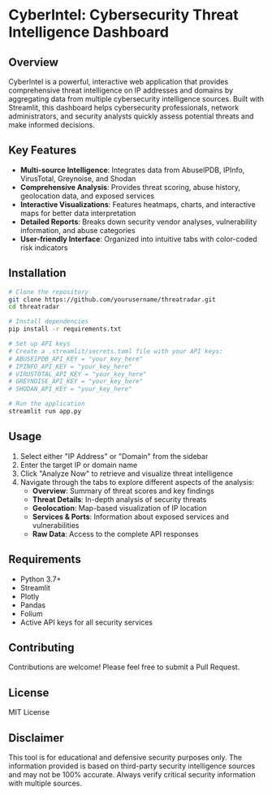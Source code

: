 # CyberIntel: Cybersecurity Threat Intelligence Dashboard

## Overview

CyberIntel is a powerful, interactive web application that provides comprehensive threat intelligence on IP addresses and domains by aggregating data from multiple cybersecurity intelligence sources. Built with Streamlit, this dashboard helps cybersecurity professionals, network administrators, and security analysts quickly assess potential threats and make informed decisions.

## Key Features

- **Multi-source Intelligence**: Integrates data from AbuseIPDB, IPInfo, VirusTotal, Greynoise, and Shodan
- **Comprehensive Analysis**: Provides threat scoring, abuse history, geolocation data, and exposed services
- **Interactive Visualizations**: Features heatmaps, charts, and interactive maps for better data interpretation
- **Detailed Reports**: Breaks down security vendor analyses, vulnerability information, and abuse categories
- **User-friendly Interface**: Organized into intuitive tabs with color-coded risk indicators

## Installation

```bash
# Clone the repository
git clone https://github.com/yourusername/threatradar.git
cd threatradar

# Install dependencies
pip install -r requirements.txt

# Set up API keys
# Create a .streamlit/secrets.toml file with your API keys:
# ABUSEIPDB_API_KEY = "your_key_here"
# IPINFO_API_KEY = "your_key_here"
# VIRUSTOTAL_API_KEY = "your_key_here"
# GREYNOISE_API_KEY = "your_key_here"
# SHODAN_API_KEY = "your_key_here"

# Run the application
streamlit run app.py
```

## Usage

1. Select either "IP Address" or "Domain" from the sidebar
2. Enter the target IP or domain name
3. Click "Analyze Now" to retrieve and visualize threat intelligence
4. Navigate through the tabs to explore different aspects of the analysis:
   - **Overview**: Summary of threat scores and key findings
   - **Threat Details**: In-depth analysis of security threats
   - **Geolocation**: Map-based visualization of IP location
   - **Services & Ports**: Information about exposed services and vulnerabilities
   - **Raw Data**: Access to the complete API responses

## Requirements

- Python 3.7+
- Streamlit
- Plotly
- Pandas
- Folium
- Active API keys for all security services

## Contributing

Contributions are welcome! Please feel free to submit a Pull Request.

## License

MIT License

## Disclaimer

This tool is for educational and defensive security purposes only. The information provided is based on third-party security intelligence sources and may not be 100% accurate. Always verify critical security information with multiple sources.

